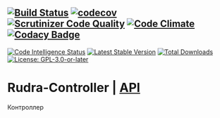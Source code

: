 [![Build Status](https://travis-ci.org/Jagepard/Rudra-Controller.svg?branch=master)](https://travis-ci.org/Jagepard/Rudra-Controller)
[![codecov](https://codecov.io/gh/Jagepard/Rudra-Controller/branch/master/graph/badge.svg)](https://codecov.io/gh/Jagepard/Rudra-Controller)
[![Scrutinizer Code Quality](https://scrutinizer-ci.com/g/Jagepard/Rudra-Controller/badges/quality-score.png?b=master)](https://scrutinizer-ci.com/g/Jagepard/Rudra-Controller/?branch=master)
[![Code Climate](https://codeclimate.com/github/Jagepard/Rudra-Controller/badges/gpa.svg)](https://codeclimate.com/github/Jagepard/Rudra-Controller)
[![Codacy Badge](https://api.codacy.com/project/badge/Grade/4bd09ee61e04462aa123c92048150ff2)](https://www.codacy.com/app/Jagepard/Rudra-Controller?utm_source=github.com&amp;utm_medium=referral&amp;utm_content=Jagepard/Rudra-Controller&amp;utm_campaign=Badge_Grade)
-----
[![Code Intelligence Status](https://scrutinizer-ci.com/g/Jagepard/Rudra-Controller/badges/code-intelligence.svg?b=master)](https://scrutinizer-ci.com/code-intelligence)
[![Latest Stable Version](https://poser.pugx.org/rudra/controller/v/stable)](https://packagist.org/packages/rudra/controller)
[![Total Downloads](https://poser.pugx.org/rudra/controller/downloads)](https://packagist.org/packages/rudra/controller)
[![License: GPL-3.0-or-later](https://img.shields.io/badge/license-GPL--3.0--or--later-498e7f.svg)](https://www.gnu.org/licenses/gpl-3.0)

# Rudra-Controller | [API](https://github.com/Jagepard/Rudra-Controller/blob/master/docs.md "Documentation API")
Контроллер
